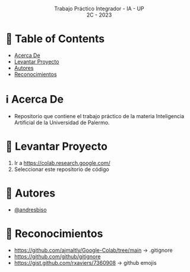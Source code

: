 <p align="center">
    Trabajo Práctico Integrador - IA - UP
    <br>
    2C - 2023
    <br>
</p>

# :pencil: Table of Contents

- [Acerca De](#about)
- [Levantar Proyecto](#run_project)
- [Autores](#author)
- [Reconocimientos](#acknowledgement)

# :information_source: Acerca De <a name = "about"></a>

- Repositorio que contiene el trabajo práctico de la materia Inteligencia Artificial de la Universidad de Palermo.

# :wrench: Levantar Proyecto <a name = "run_project"></a>

1. Ir a https://colab.research.google.com/
2. Seleccionar este repositorio de código

# :speech_balloon: Autores <a name = "author"></a>

- [@andresbiso](https://github.com/andresbiso)

# :tada: Reconocimientos <a name = "acknowledgement"></a>

- https://github.com/ajmaltly/Google-Colab/tree/main -> .gitignore
- https://github.com/github/gitignore
- https://gist.github.com/rxaviers/7360908 -> github emojis
